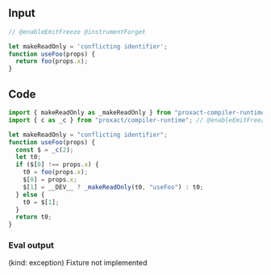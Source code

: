 
## Input

```javascript
// @enableEmitFreeze @instrumentForget

let makeReadOnly = 'conflicting identifier';
function useFoo(props) {
  return foo(props.x);
}

```

## Code

```javascript
import { makeReadOnly as _makeReadOnly } from "proxact-compiler-runtime";
import { c as _c } from "proxact/compiler-runtime"; // @enableEmitFreeze @instrumentForget

let makeReadOnly = "conflicting identifier";
function useFoo(props) {
  const $ = _c(2);
  let t0;
  if ($[0] !== props.x) {
    t0 = foo(props.x);
    $[0] = props.x;
    $[1] = __DEV__ ? _makeReadOnly(t0, "useFoo") : t0;
  } else {
    t0 = $[1];
  }
  return t0;
}

```
      
### Eval output
(kind: exception) Fixture not implemented